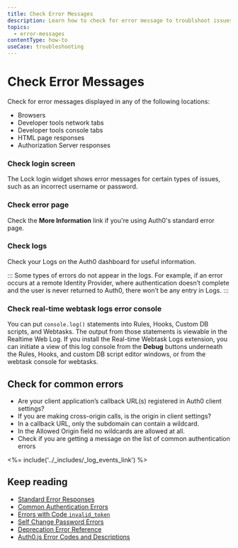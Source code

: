 ```yaml
---
title: Check Error Messages
description: Learn how to check for error message to troublshoot issues. 
topics:
  - error-messages
contentType: how-to
useCase: troubleshooting
---
```


# Check Error Messages

Check for error messages displayed in any of the following locations:

* Browsers
* Developer tools network tabs
* Developer tools console tabs
* HTML page responses
* Authorization Server responses

### Check login screen

The Lock login widget shows error messages for certain types of issues, such as an incorrect username or password.

### Check error page

Check the **More Information** link if you're using Auth0's standard error page.

### Check logs

Check your Logs on the Auth0 dashboard for useful information. 

:::
Some types of errors do not appear in the logs. For example, if an error occurs at a remote Identity Provider, where authentication doesn’t complete and the user is never returned to Auth0, there won’t be any entry in Logs. 
:::

### Check real-time webtask logs error console

You can put `console.log()` statements into Rules, Hooks, Custom DB scripts, and Webtasks. The output from those statements is viewable in the Realtime Web Log. If you install the Real-time Webtask Logs extension, you can initiate a view of this log console from the **Debug** buttons underneath the Rules, Hooks, and custom DB script editor windows, or from the webtask console for webtasks.

## Check for common errors

* Are your client application’s callback URL(s) registered in Auth0 client settings?
* If you are making cross-origin calls, is the origin in client settings? 
* In a callback URL, only the subdomain can contain a wildcard.
* In the Allowed Origin field no wildcards are allowed at all.
* Check if you are getting a message on the list of common authentication errors

<%= include('../_includes/_log_events_link') %>

## Keep reading

* [Standard Error Responses](/api/authentication#standard-error-responses)
* [Common Authentication Errors](/libraries/error-messages)
* [Errors with Code `invalid_token`](/errors/libraries/auth0-js/invalid-token)
* [Self Change Password Errors](/errors/dbconnections/self_change_password)
* [Deprecation Error Reference](/errors/deprecation-errors)
* [Auth0.js Error Codes and Descriptions](/libraries/auth0js/v9#error-codes-and-descriptions)
